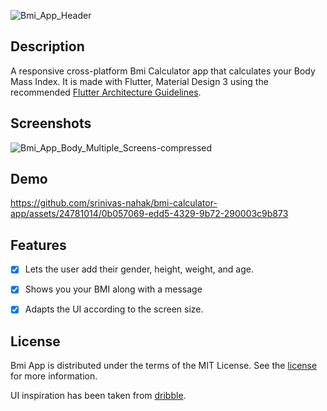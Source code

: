 ![Bmi_App_Header](https://github.com/srinivas-nahak/bmi-calculator-app/assets/24781014/b5648eed-7c4c-4829-ba70-a6d3d1e72426)


## Description
A responsive cross-platform Bmi Calculator app that calculates your Body Mass Index. It is made with Flutter, Material Design 3 using the recommended <a href="https://docs.flutter.dev/resources/architectural-overview">Flutter Architecture Guidelines</a>.

## Screenshots

![Bmi_App_Body_Multiple_Screens-compressed](https://github.com/srinivas-nahak/bmi-calculator-app/assets/24781014/d90ad1c6-6dcb-4265-b625-511f2f412170)



## Demo

https://github.com/srinivas-nahak/bmi-calculator-app/assets/24781014/0b057069-edd5-4329-9b72-290003c9b873


## Features
- [x] Lets the user add their gender, height, weight, and age.
- [x] Shows you your BMI along with a message
- [x] Adapts the UI according to the screen size.


## License

Bmi App is distributed under the terms of the MIT License. See the
[license](LICENSE) for more information.

UI inspiration has been taken from [dribble](https://dribbble.com/shots/4585382-Simple-BMI-Calculator/attachments/4585382?mode=media).
